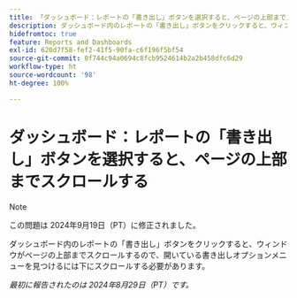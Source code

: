 ```yaml
---
title: 「ダッシュボード：レポートの「書き出し」ボタンを選択すると、ページの上部までスクロールする」
description: ダッシュボード内のレポートの「書き出し」ボタンをクリックすると、ウィンドウがページの上部までスクロールするので、開いている書き出しオプションメニューを見つけるには下にスクロールする必要があります。
hidefromtoc: true
feature: Reports and Dashboards
exl-id: 620d7f58-fef2-41f5-90fa-c6f196f5bf54
source-git-commit: 0f744c94a0694c8fcb9524614b2a2b458dfc6d29
workflow-type: ht
source-wordcount: '98'
ht-degree: 100%

---
```


# ダッシュボード：レポートの「書き出し」ボタンを選択すると、ページの上部までスクロールする

>[!NOTE]
>
>この問題は 2024年9月19日（PT）に修正されました。

ダッシュボード内のレポートの「書き出し」ボタンをクリックすると、ウィンドウがページの上部までスクロールするので、開いている書き出しオプションメニューを見つけるには下にスクロールする必要があります。

_最初に報告されたのは 2024年8月29日（PT）です。_
